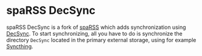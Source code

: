 spaRSS DecSync
==============

spaRSS DecSync is a fork of [spaRSS](https://github.com/Etuldan/spaRSS) which adds synchronization using [DecSync](https://github.com/39aldo39/DecSync). To start synchronizing, all you have to do is synchronize the directory `DecSync` located in the primary external storage, using for example [Syncthing](https://syncthing.net).
